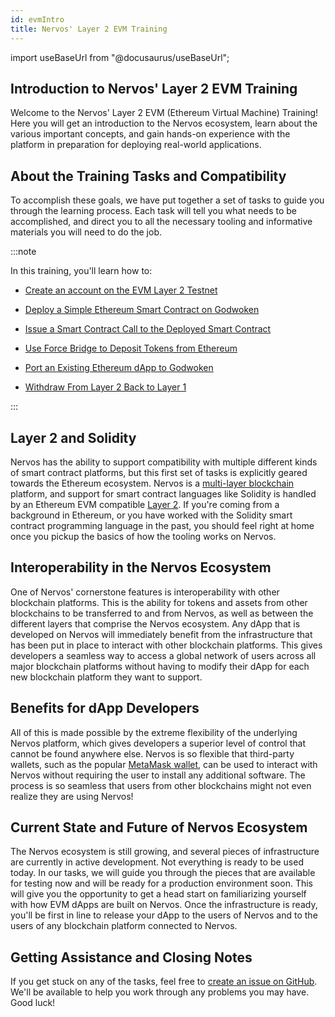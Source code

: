 ```yaml
---
id: evmIntro
title: Nervos' Layer 2 EVM Training
---
```

import useBaseUrl from "@docusaurus/useBaseUrl";

## Introduction to Nervos' Layer 2 EVM Training

Welcome to the Nervos' Layer 2 EVM (Ethereum Virtual Machine) Training! Here you will get an introduction to the Nervos ecosystem, learn about the various important concepts, and gain hands-on experience with the platform in preparation for deploying real-world applications.

## About the Training Tasks and Compatibility

To accomplish these goals, we have put together a set of tasks to guide you through the learning process. Each task will tell you what needs to be accomplished, and direct you to all the necessary tooling and informative materials you will need to do the job.

:::note

In this training, you'll learn how to:

- [Create an account on the EVM Layer 2 Testnet](/evm_training/evmTask1.md)

- [Deploy a Simple Ethereum Smart Contract on Godwoken](/evm_training/evmTask2.md)

- [Issue a Smart Contract Call to the Deployed Smart Contract](/evm_training/evmTask3.md)

- [Use Force Bridge to Deposit Tokens from Ethereum](/evm_training/evmTask4.md)

- [Port an Existing Ethereum dApp to Godwoken](/evm_training/evmTask5.md)

- [Withdraw From Layer 2 Back to Layer 1](/evm_training/evmTask6.md)

:::

## Layer 2 and Solidity

Nervos has the ability to support compatibility with multiple different kinds of smart contract platforms, but this first set of tasks  is explicitly geared towards the Ethereum ecosystem. Nervos is a [multi-layer blockchain](structure.md#layer-1-layer-2) platform, and support for smart contract languages like Solidity is handled by an Ethereum EVM compatible [Layer 2](structure.md#layer-1-layer-2). If you're coming from a background in Ethereum, or you have worked with the Solidity smart contract programming language in the past, you should feel right at home once you pickup the basics of how the tooling works on Nervos.

## Interoperability in the Nervos Ecosystem

One of Nervos' cornerstone features is interoperability with other blockchain platforms. This is the ability for tokens and assets from other blockchains to be transferred to and from Nervos, as well as between the different layers that comprise the Nervos ecosystem. Any dApp that is developed on Nervos will immediately benefit from the infrastructure that has been put in place to interact with other blockchain platforms. This gives developers a seamless way to access a global network of users across all major blockchain platforms without having to modify their dApp for each new blockchain platform they want to support.

## Benefits for dApp Developers

All of this is made possible by the extreme flexibility of the underlying Nervos platform, which gives developers a superior level of control that cannot be found anywhere else. Nervos is so flexible that third-party wallets, such as the popular [MetaMask wallet](wallets.md#metamask), can be used to interact with Nervos without requiring the user to install any additional software. The process is so seamless that users from other blockchains might not even realize they are using Nervos!

## Current State and Future of Nervos Ecosystem

The Nervos ecosystem is still growing, and several pieces of infrastructure are currently in active development. Not everything is ready to be used today. In our tasks, we will guide you through the pieces that are available for testing now and will be ready for a production environment soon. This will give you the opportunity to get a head start on familiarizing yourself with how EVM dApps are built on Nervos. Once the infrastructure is ready, you'll be first in line to release your dApp to the users of Nervos and to the users of any blockchain platform connected to Nervos.


## Getting Assistance and Closing Notes

If you get stuck on any of the tasks, feel free to [create an issue on GitHub](https://github.com/godwokenrises/godwoken/issues/new/choose). We'll be available to help you work through any problems you may have. Good luck!
